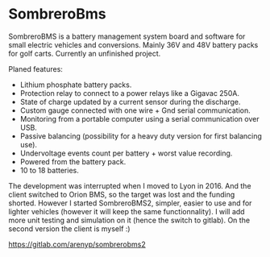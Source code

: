# SombreroBms

SombreroBMS is a battery management system board and software for small electric vehicles and conversions. Mainly 36V and 48V battery packs for golf carts.
Currently an unfinished project.

Planed features:

- Lithium phosphate battery packs.
- Protection relay to connect to a power relays like a Gigavac 250A.
- State of charge updated by a current sensor during the discharge.
- Custom gauge connected with one wire + Gnd serial communication.
- Monitoring from a portable computer using a serial communication over USB.
- Passive balancing (possibility for a heavy duty version for first balancing use).
- Undervoltage events count per battery + worst value recording.
- Powered from the battery pack.
- 10 to 18 batteries.

The development was interrupted when I moved to Lyon in 2016. And the client switched to Orion BMS, so the target was lost and the funding shorted.
However I started SombreroBMS2, simpler, easier to use and for lighter vehicles (however it will keep the same functionnality).
I will add more unit testing and simulation on it (hence the switch to gitlab).
On the second version the client is myself  :)

https://gitlab.com/arenyp/sombrerobms2

